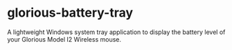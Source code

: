 # glorious-battery-tray
A lightweight Windows system tray application to display the battery level of your Glorious Model I2 Wireless mouse.
